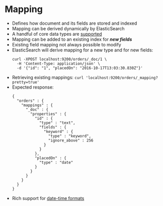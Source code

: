 # Mapping

* Defines how document and its fields are stored and indexed
* Mapping can be derived dynamically by ElasticSearch
* A handful of core data types are [supported](https://www.elastic.co/guide/en/elasticsearch/reference/current/mapping-types.html)
* Mapping can be added to an existing index for _**new fields**_
* Existing field mapping not always possible to modify
* ElasticSearch will derive mapping for a new type and for new fields:
  ```
  curl -XPOST localhost:9200/orders/_doc/1 \
    -H 'Content-Type: application/json' \
    -d '{"id": "1", "placedOn": "2016-10-17T13:03:30.830Z"}'
  ```
* Retrieving existing mappings: `curl 'localhost:9200/orders/_mapping?pretty=true'`
* Expected response:
  ```
  {
    "orders" : {
      "mappings" : {
        "_doc" : {
          "properties" : {
            "id" : {
              "type" : "text",
              "fields" : {
                "keyword" : {
                  "type" : "keyword",
                  "ignore_above" : 256
                }
              }
            },
            "placedOn" : {
              "type" : "date"
            }
          }
        }
      }
    }
  }
  ```
* Rich support for [date-time formats](https://www.elastic.co/guide/en/elasticsearch/reference/current/mapping-date-format.html#built-in-date-formats)



